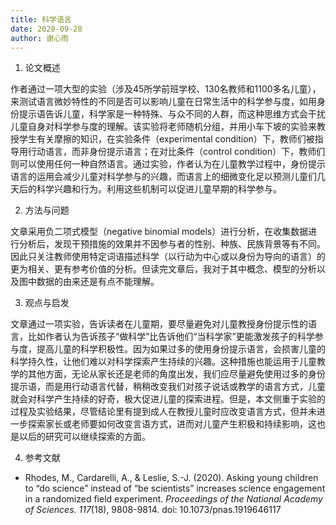 ```yaml
---
title: 科学语言
date: 2020-09-28
author: 谢心雨
---
```


1. 论文概述

作者通过一项大型的实验（涉及45所学前班学校、130名教师和1100多名儿童），来测试语言微妙特性的不同是否可以影响儿童在日常生活中的科学参与度，如用身份提示语告诉儿童，科学家是一种特殊、与众不同的人群，而这种思维方式会干扰儿童自身对科学参与度的理解。该实验将老师随机分组，并用小车下坡的实验来教授学生有关摩擦的知识，在实验条件（experimental condition）下，教师们被指导用行动语言，而非身份提示语言；在对比条件（control condition）下，教师们则可以使用任何一种自然语言。通过实验，作者认为在儿童教学过程中，身份提示语言的运用会减少儿童对科学参与的兴趣，而语言上的细微变化足以预测儿童们几天后的科学兴趣和行为。利用这些机制可以促进儿童早期的科学参与。

2. 方法与问题

文章采用负二项式模型（negative binomial models）进行分析，在收集数据进行分析后，发现干预措施的效果并不因参与者的性别、种族、民族背景等有不同。因此只关注教师使用特定词语描述科学（以行动为中心或以身份为导向的语言）的更为相关、更有参考价值的分析。但读完文章后，我对于其中概念、模型的分析以及图中数据的由来还是有点不能理解。

3. 观点与启发

文章通过一项实验，告诉读者在儿童期，要尽量避免对儿童教授身份提示性的语言，比如作者认为告诉孩子“做科学”比告诉他们“当科学家”更能激发孩子的科学参与度，提高儿童的科学积极性。因为如果过多的使用身份提示语言，会损害儿童的科学持久性，让他们难以对科学探索产生持续的兴趣。这种措施也能运用于儿童教学的其他方面，无论从家长还是老师的角度出发，我们应尽量避免使用过多的身份提示语，而是用行动语言代替，稍稍改变我们对孩子说话或教学的语言方式，儿童就会对科学产生持续的好奇，极大促进儿童的探索进程。但是，本文侧重于实验的过程及实验结果，尽管结论里有提到成人在教授儿童时应改变语言方式，但并未进一步探索家长或老师要如何改变言语方式，进而对儿童产生积极和持续影响，这也是以后的研究可以继续探索的方面。

4. 参考文献

- Rhodes, M., Cardarelli, A., & Leslie, S.-J. (2020). Asking young children to “do science” instead of “be scientists” increases science engagement in a randomized field experiment. *Proceedings of the National Academy of Sciences. 117*(18), 9808-9814. doi: 10.1073/pnas.1919646117